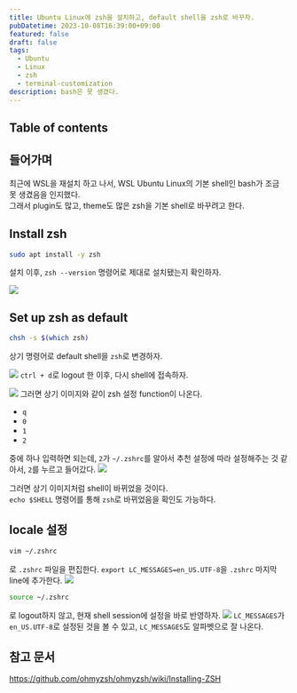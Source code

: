 ```yaml
---
title: Ubuntu Linux에 zsh을 설치하고, default shell을 zsh로 바꾸자.
pubDatetime: 2023-10-08T16:39:00+09:00
featured: false
draft: false
tags:
  - Ubuntu
  - Linux
  - zsh
  - terminal-customization
description: bash은 못 생겼다.
---
```


## Table of contents

## 들어가며

최근에 WSL을 재설치 하고 나서, WSL Ubuntu Linux의 기본 shell인 bash가 조금 못 생겼음을 인지했다.  
그래서 plugin도 많고, theme도 많은 zsh을 기본 shell로 바꾸려고 한다.

## Install zsh

```bash
sudo apt install -y zsh
```

설치 이후, `zsh --version` 명령어로 제대로 설치됐는지 확인하자.

![](https://res.cloudinary.com/gyunseo-blog/image/upload/v1698669625/install-zsh-on-ubuntu-linux-1696753635034.jpeg)

## Set up zsh as default

```bash
chsh -s $(which zsh)
```

상기 명령어로 default shell을 `zsh`로 변경하자.

![](https://res.cloudinary.com/gyunseo-blog/image/upload/v1698669625/install-zsh-on-ubuntu-linux-1696753757536.jpeg)
`ctrl + d`로 logout 한 이후, 다시 shell에 접속하자.

![](https://res.cloudinary.com/gyunseo-blog/image/upload/v1698669625/install-zsh-on-ubuntu-linux-1696754262377.jpeg)
그러면 상기 이미지와 같이 zsh 설정 function이 나온다.

- `q`
- `0`
- `1`
- `2`

중에 하나 입력하면 되는데, `2`가 `~/.zshrc`를 알아서 추천 설정에 따라 설정해주는 것 같아서, `2`를 누르고 들어갔다.
![](https://res.cloudinary.com/gyunseo-blog/image/upload/v1698669625/install-zsh-on-ubuntu-linux-1696754339498.jpeg)

그러면 상기 이미지처럼 shell이 바뀌었을 것이다.  
`echo $SHELL` 명령어를 통해 `zsh`로 바뀌었음을 확인도 가능하다.

## locale 설정

```zsh
vim ~/.zshrc
```

로 `.zshrc` 파일을 편집한다.
`export LC_MESSAGES=en_US.UTF-8`을 `.zshrc` 마지막 line에 추가한다.
![](https://res.cloudinary.com/gyunseo-blog/image/upload/v1698669625/install-zsh-on-ubuntu-linux-1696754497696.jpeg)

```zsh
source ~/.zshrc
```

로 logout하지 않고, 현재 shell session에 설정을 바로 반영하자.
![](https://res.cloudinary.com/gyunseo-blog/image/upload/v1698669625/install-zsh-on-ubuntu-linux-1696754696387.jpeg)
`LC_MESSAGES`가 `en_US.UTF-8`로 설정된 것을 볼 수 있고, `LC_MESSAGES`도 알파벳으로 잘 나온다.

## 참고 문서

<https://github.com/ohmyzsh/ohmyzsh/wiki/Installing-ZSH>
